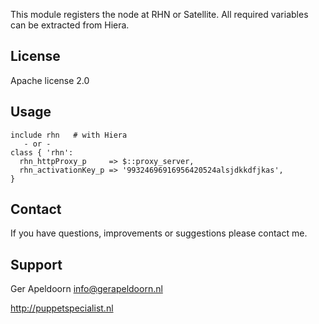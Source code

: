 This module registers the node at RHN or Satellite. All required variables can be extracted from Hiera.

License
-------
Apache license 2.0

Usage
-----

    include rhn   # with Hiera
       - or -
    class { 'rhn':
      rhn_httpProxy_p     => $::proxy_server,
      rhn_activationKey_p => '99324696916956420524alsjdkkdfjkas',
    }

Contact
-------
If you have questions, improvements or suggestions please contact me.

Support
-------
Ger Apeldoorn <info@gerapeldoorn.nl>

http://puppetspecialist.nl
